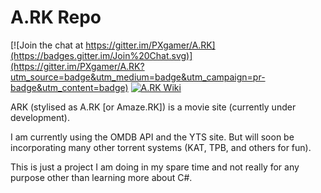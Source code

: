 # A.RK Repo

[![Join the chat at https://gitter.im/PXgamer/A.RK](https://badges.gitter.im/Join%20Chat.svg)](https://gitter.im/PXgamer/A.RK?utm_source=badge&utm_medium=badge&utm_campaign=pr-badge&utm_content=badge) [![A.RK Wiki](https://img.shields.io/badge/A.RK-Wiki-red.svg)](https://github.com/PXgamer/A.RK/wiki)

ARK (stylised as A.RK [or Amaze.RK]) is a movie site (currently under development).

I am currently using the OMDB API and the YTS site. But will soon be incorporating many other torrent systems (KAT, TPB, and others for fun).

This is just a project I am doing in my spare time and not really for any purpose other than learning more about C#.
